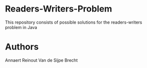 # Readers-Writers-Problem
This repository consists of possible solutions for the readers-writers problem  in Java  

# Authors
Annaert Reinout
Van de Sijpe Brecht

